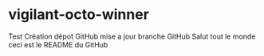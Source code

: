 # vigilant-octo-winner
Test Création dépot GitHub
mise a jour branche GitHub
Salut tout le monde ceci est le README du GitHub
